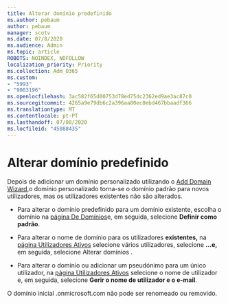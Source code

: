 ```yaml
---
title: Alterar domínio predefinido
ms.author: pebaum
author: pebaum
manager: scotv
ms.date: 07/8/2020
ms.audience: Admin
ms.topic: article
ROBOTS: NOINDEX, NOFOLLOW
localization_priority: Priority
ms.collection: Adm_O365
ms.custom:
- "5993"
- "9003196"
ms.openlocfilehash: 3ac582f65d00753d78ed75dc2362ed9ae3ac87c0
ms.sourcegitcommit: 4265a9e79db6c2a396aa80ec0ebd467bbaadf366
ms.translationtype: MT
ms.contentlocale: pt-PT
ms.lasthandoff: 07/08/2020
ms.locfileid: "45088435"
---
```

# <a name="change-default-domain"></a>Alterar domínio predefinido

Depois de adicionar um domínio personalizado utilizando o [Add Domain Wizard,](https://portal.office.com/adminportal/home#/Domains/Wizard)o domínio personalizado torna-se o domínio padrão para novos utilizadores, mas os utilizadores existentes não são alterados.

- Para alterar o domínio predefinido para um domínio existente, escolha o domínio na [página De Domínios](https://admin.microsoft.com/Adminportal/Home#/Domains)e, em seguida, selecione **Definir como padrão**.

- Para alterar o nome de domínio para os utilizadores **existentes,** na [página Utilizadores Ativos](https://admin.microsoft.com/Adminportal/Home#/users) selecione vários utilizadores, selecione **...e,** em seguida, selecione Alterar domínios .

- Para alterar o domínio ou adicionar um pseudónimo para um único utilizador, na [página Utilizadores Ativos](https://admin.microsoft.com/Adminportal/Home#/users) selecione o nome de utilizador e, em seguida, selecione **Gerir o nome de utilizador e o e-mail**.

O domínio inicial .onmicrosoft.com não pode ser renomeado ou removido.